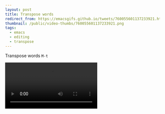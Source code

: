 ```yaml
---
layout: post
title: Transpose words
redirect_from: https://emacsgifs.github.io/tweets/760055601137233921.html
thumbnail: /public/video-thumbs/760055601137233921.png
tags:
  - emacs
  - editing
  - transpose
---
```


Transpose words `M-t`

<video controls autoplay loop>
  <source src="/public/videos/760055601137233921.mp4" type="video/mp4">
    Sorry your browser does not support the video tag, maybe time to upgrade?
</video>
